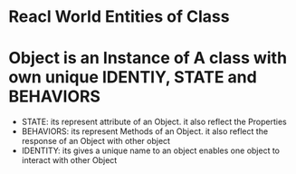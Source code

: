 # Reacl World Entities of Class

# Object is an Instance of A class with own unique IDENTIY, STATE and BEHAVIORS

<ul>
<li>STATE: its represent attribute of an Object. it also reflect the Properties</li>

<li>BEHAVIORS: its represent Methods of an Object. it also reflect the response of an Object with other object</li>

<li>IDENTITY: its gives a unique name to an object enables one object to interact with other Object</li>
</ul>


